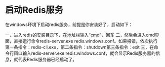 # 启动Redis服务
在windows环境下启动redis服务，前提是你安装好了，启动如下：

一，进入redis的安装目录下，在地址栏输入“cmd”，回车
二，然后会进入cmd界面，直接运行命令redis-server.exe redis.windows.conf。如果报错，依次执行第一条指令：redis-cli.exe，第二条指令：shutdown第三条指令：exit
三，在命令行窗口输入redis-server.exe redis.windows.conf，就会显示Redis服务器的信息，就代表Redis服务器已经启动了。
